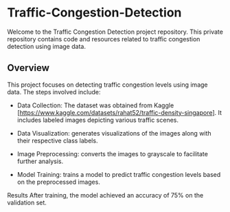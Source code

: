 # Traffic-Congestion-Detection

Welcome to the Traffic Congestion Detection project repository. This private repository contains code and resources related to traffic congestion detection using image data.

## Overview

This project focuses on detecting traffic congestion levels using image data. The steps involved include:

- Data Collection: The dataset was obtained from Kaggle [https://www.kaggle.com/datasets/rahat52/traffic-density-singapore]. It includes labeled images depicting various traffic scenes.

- Data Visualization: generates visualizations of the images along with their respective class labels.

- Image Preprocessing: converts the images to grayscale to facilitate further analysis.

- Model Training: trains a model to predict traffic congestion levels based on the preprocessed images.

Results
After training, the model achieved an accuracy of 75% on the validation set.
